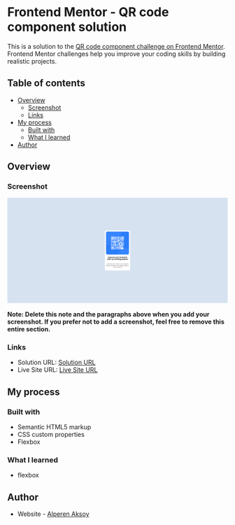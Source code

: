 # Frontend Mentor - QR code component solution

This is a solution to the [QR code component challenge on Frontend Mentor](https://www.frontendmentor.io/challenges/qr-code-component-iux_sIO_H). Frontend Mentor challenges help you improve your coding skills by building realistic projects. 

## Table of contents

- [Overview](#overview)
  - [Screenshot](#screenshot)
  - [Links](#links)
- [My process](#my-process)
  - [Built with](#built-with)
  - [What I learned](#what-i-learned)
- [Author](#author)

## Overview

### Screenshot

![](images/screenshot.png)

**Note: Delete this note and the paragraphs above when you add your screenshot. If you prefer not to add a screenshot, feel free to remove this entire section.**

### Links

- Solution URL: [Solution URL](https://github.com/aksoyalpi/qr-code-component)
- Live Site URL: [Live Site URL](https://aksoyalpi.github.io)

## My process

### Built with

- Semantic HTML5 markup
- CSS custom properties
- Flexbox

### What I learned

- flexbox

## Author

- Website - [Alperen Aksoy](https://www.alperenaksoy.de)

